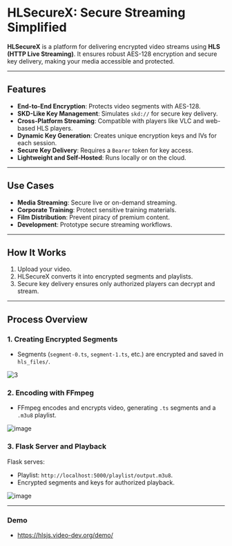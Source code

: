 # **HLSecureX: Secure Streaming Simplified**

**HLSecureX** is a platform for delivering encrypted video streams using **HLS (HTTP Live Streaming)**. It ensures robust AES-128 encryption and secure key delivery, making your media accessible and protected.

---

## **Features**
- **End-to-End Encryption**: Protects video segments with AES-128.
- **SKD-Like Key Management**: Simulates `skd://` for secure key delivery.
- **Cross-Platform Streaming**: Compatible with players like VLC and web-based HLS players.
- **Dynamic Key Generation**: Creates unique encryption keys and IVs for each session.
- **Secure Key Delivery**: Requires a `Bearer` token for key access.
- **Lightweight and Self-Hosted**: Runs locally or on the cloud.

---

## **Use Cases**
- **Media Streaming**: Secure live or on-demand streaming.
- **Corporate Training**: Protect sensitive training materials.
- **Film Distribution**: Prevent piracy of premium content.
- **Development**: Prototype secure streaming workflows.

---

## **How It Works**
1. Upload your video.
2. HLSecureX converts it into encrypted segments and playlists.
3. Secure key delivery ensures only authorized players can decrypt and stream.

---

## **Process Overview**

### **1. Creating Encrypted Segments**
- Segments (`segment-0.ts`, `segment-1.ts`, etc.) are encrypted and saved in `hls_files/`.

![3](https://github.com/user-attachments/assets/37e52904-1683-4fd9-a9c3-e1bd84ccc3a0)

### **2. Encoding with FFmpeg**
- FFmpeg encodes and encrypts video, generating `.ts` segments and a `.m3u8` playlist.

![image](https://github.com/user-attachments/assets/955101c6-5142-4ced-8dd3-52494447915d)


### **3. Flask Server and Playback**
Flask serves:
- Playlist: `http://localhost:5000/playlist/output.m3u8`.
- Encrypted segments and keys for authorized playback.
  
![image](https://github.com/user-attachments/assets/73060f9d-8d59-49db-b5e6-d4d04f28ba2c)

---

### Demo
- https://hlsjs.video-dev.org/demo/
